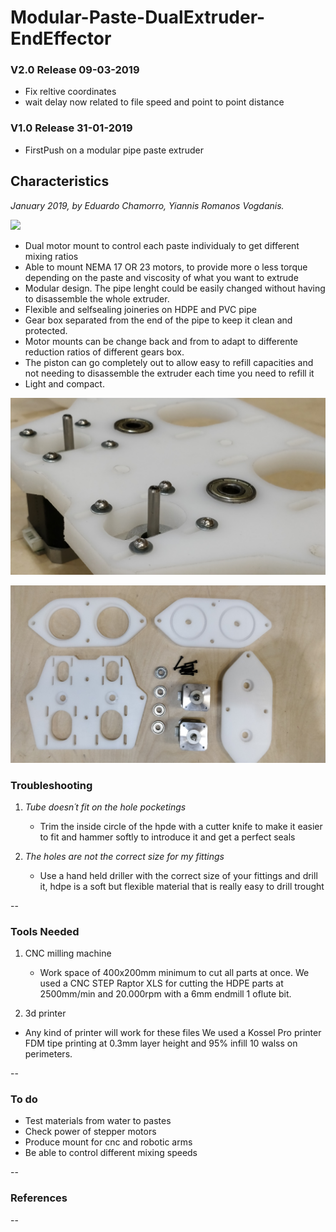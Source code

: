# Modular-Paste-DualExtruder-EndEffector

### V2.0 Release 09-03-2019
- Fix reltive coordinates
- wait delay now related to file speed and point to point distance

### V1.0 Release 31-01-2019
- FirstPush on a modular pipe paste extruder

## Characteristics

*January 2019, by Eduardo Chamorro, Yiannis Romanos Vogdanis.*


![](img/1.jpg)


* Dual motor mount to control each paste individualy to get different mixing ratios
* Able to mount NEMA 17 OR 23 motors, to provide more o less torque depending on the paste and viscosity of what you want to extrude
* Modular design. The pipe lenght could be easily changed without having to disassemble the whole extruder.
* Flexible and selfsealing joineries on HDPE and PVC pipe
* Gear box separated from the end of the pipe to keep it clean and protected.
* Motor mounts can be change back and from to adapt to differente reduction ratios of different gears box.
* The piston can go completely out to allow easy to refill capacities and not needing to disassemble the extruder each time you need to refill it
* Light and compact.


![](img/2.jpg)

![](img/3.jpg)


### Troubleshooting

1. *Tube doesn´t fit on the hole pocketings*  

	* Trim the inside circle of the hpde with a cutter knife to make it easier to fit and hammer softly to introduce it and get a perfect seals  

2. *The holes are not the correct size for my fittings*
	* Use a hand held driller with the correct size of your fittings and drill it, hdpe is a soft but flexible material that is really easy to drill trought

--

### Tools Needed

1. CNC milling machine
	* Work space of 400x200mm minimum to cut all parts at once. We used a CNC STEP Raptor XLS for cutting the HDPE parts at 2500mm/min and 20.000rpm with a 6mm endmill 1 oflute bit.

2. 3d printer
 * Any kind of printer will work for these files We used a Kossel Pro printer FDM tipe printing at 0.3mm layer height and 95% infill 10 walss on perimeters.


--

### To do
* Test materials from water to pastes
* Check power of stepper motors
* Produce mount for cnc and robotic arms
* Be able to control different mixing speeds

--

### References


--
